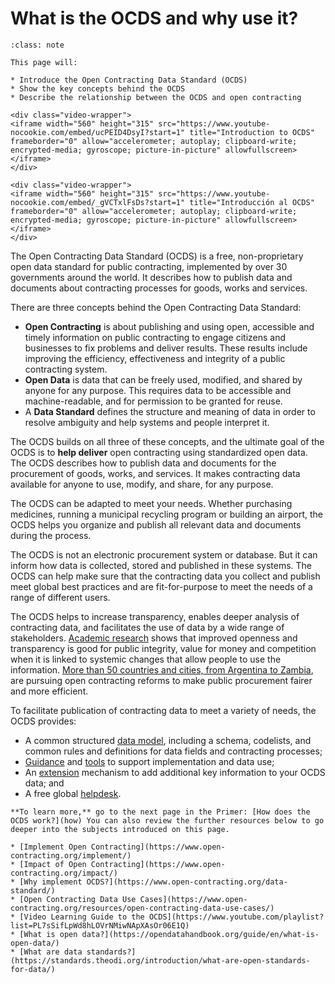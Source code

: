 # What is the OCDS and why use it?

```{admonition} Objectives
:class: note

This page will:

* Introduce the Open Contracting Data Standard (OCDS)
* Show the key concepts behind the OCDS
* Describe the relationship between the OCDS and open contracting
```

```{ifconfig} language != 'es'
<div class="video-wrapper">
<iframe width="560" height="315" src="https://www.youtube-nocookie.com/embed/ucPEID4DsyI?start=1" title="Introduction to OCDS" frameborder="0" allow="accelerometer; autoplay; clipboard-write; encrypted-media; gyroscope; picture-in-picture" allowfullscreen></iframe>
</div>
```
```{ifconfig} language == 'es'
<div class="video-wrapper">
<iframe width="560" height="315" src="https://www.youtube-nocookie.com/embed/_gVCTxlFsDs?start=1" title="Introducción al OCDS" frameborder="0" allow="accelerometer; autoplay; clipboard-write; encrypted-media; gyroscope; picture-in-picture" allowfullscreen></iframe>
</div>
```

The Open Contracting Data Standard (OCDS) is a free, non-proprietary open data standard for public contracting, implemented by over 30 governments around the world. It describes how to publish data and documents about contracting processes for goods, works and services.

There are three concepts behind the Open Contracting Data Standard:

* **Open Contracting** is about publishing and using open, accessible and timely information on public contracting to engage citizens and businesses to fix problems and deliver results. These results include improving the efficiency, effectiveness and integrity of a public contracting system.
* **Open Data** is data that can be freely used, modified, and shared by anyone for any purpose. This requires data to be accessible and machine-readable, and for permission to be granted for reuse.
* A **Data Standard** defines the structure and meaning of data in order to resolve ambiguity and help systems and people interpret it.

The OCDS builds on all three of these concepts, and the ultimate goal of the OCDS is to **help deliver** open contracting using standardized open data. The OCDS describes how to publish data and documents for the procurement of goods, works, and services. It makes contracting data available for anyone to use, modify, and share, for any purpose.

The OCDS can be adapted to meet your needs. Whether purchasing medicines, running a municipal recycling program or building an airport, the OCDS helps you organize and publish all relevant data and documents during the process.

The OCDS is not an electronic procurement system or database. But it can inform how data is collected, stored and published in these systems. The OCDS can help make sure that the contracting data you collect and publish meet global best practices and are fit-for-purpose to meet the needs of a range of different users.

The OCDS helps to increase transparency, enables deeper analysis of contracting data, and facilitates the use of data by a wide range of stakeholders. [Academic research](https://www.open-contracting.org/impact/evidence/) shows that improved openness and transparency is good for public integrity, value for money and competition when it is linked to systemic changes that allow people to use the information. [More than 50 countries and cities, from Argentina to Zambia](https://www.open-contracting.org/impact/), are pursuing open contracting reforms to make public procurement fairer and more efficient.

To facilitate publication of contracting data to meet a variety of needs, the OCDS provides:

* A common structured [data model](../schema/index), including a schema, codelists, and common rules and definitions for data fields and contracting processes;
* [Guidance](../guidance/index) and [tools](https://www.open-contracting.org/resources/open-contracting-tools-directory/) to support implementation and data use;
* An [extension](../guidance/map/extensions) mechanism to add additional key information to your OCDS data; and
* A free global [helpdesk](../support/index.md#ocds-helpdesk).

```{note}
**To learn more,** go to the next page in the Primer: [How does the OCDS work?](how) You can also review the further resources below to go deeper into the subjects introduced on this page.

* [Implement Open Contracting](https://www.open-contracting.org/implement/)
* [Impact of Open Contracting](https://www.open-contracting.org/impact/)
* [Why implement OCDS?](https://www.open-contracting.org/data-standard/)
* [Open Contracting Data Use Cases](https://www.open-contracting.org/resources/open-contracting-data-use-cases/)
* [Video Learning Guide to the OCDS](https://www.youtube.com/playlist?list=PL7sSifLpWd8hLOVrNMiwNApXAsOr06E1Q)
* [What is open data?](https://opendatahandbook.org/guide/en/what-is-open-data/)
* [What are data standards?](https://standards.theodi.org/introduction/what-are-open-standards-for-data/)
```
